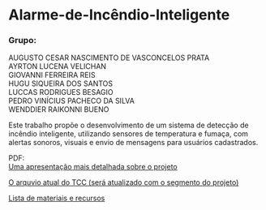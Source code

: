 # Alarme-de-Incêndio-Inteligente

### **Grupo:**  
AUGUSTO CESAR NASCIMENTO DE VASCONCELOS PRATA  
AYRTON LUCENA VELICHAN  
GIOVANNI FERREIRA REIS  
HUGU SIQUEIRA DOS SANTOS  
LUCCAS RODRIGUES BESAGIO  
PEDRO VINÍCIUS PACHECO DA SILVA  
WENDDIER RAIKONNI BUENO

Este trabalho propõe o desenvolvimento de um sistema de detecção de incêndio inteligente, utilizando sensores de temperatura e fumaça, com alertas sonoros, visuais e envio de mensagens para usuários cadastrados.  

PDF:  
[Uma apresentação mais detalhada sobre o projeto](APRESENTAÇÃO%20TCC.pdf)  
  
[O arquvio atual do TCC (será atualizado com o segmento do projeto)](TCC.pdf)  
  
[Lista de materiais e recursos](Lista%20de%20materiais%20e%20recursos.pdf)  
